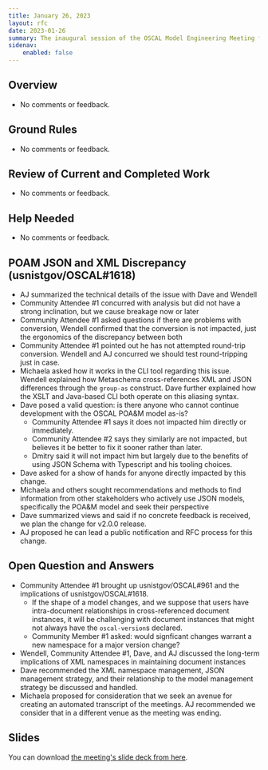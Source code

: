 ```yaml
---
title: January 26, 2023
layout: rfc
date: 2023-01-26
summary: The inaugural session of the OSCAL Model Engineering Meeting for 2023
sidenav:
    enabled: false
---
```


## Overview

- No comments or feedback.

## Ground Rules

- No comments or feedback.

## Review of Current and Completed Work

- No comments or feedback.

## Help Needed

- No comments or feedback.

## POAM JSON and XML Discrepancy (usnistgov/OSCAL#1618)

- AJ summarized the technical details of the issue with Dave and Wendell
- Community Attendee #1 concurred with analysis but did not have a strong inclination, but we cause breakage now or later
- Community Attendee #1 asked questions if there are problems with conversion, Wendell confirmed that the conversion is not impacted, just the ergonomics of the discrepancy between both
- Community Attendee #1 pointed out he has not attempted round-trip conversion. Wendell and AJ concurred we should test round-tripping just in case.
- Michaela asked how it works in the CLI tool regarding this issue. Wendell explained how Metaschema cross-references XML and JSON differences through the `group-as` construct. Dave further explained how the XSLT and Java-based CLI both operate on this aliasing syntax.
- Dave posed a valid question: is there anyone who cannot continue development with the OSCAL POA&M model as-is?
  - Community Attendee #1 says it does not impacted him directly or immediately.
  - Community Attendee #2 says they similarly are not impacted, but believes it be better to fix it sooner rather than later.
  - Dmitry said it will not impact him but largely due to the benefits of using JSON Schema with Typescript and his tooling choices.
- Dave asked for a show of hands for anyone directly impacted by this change.
- Michaela and others sought recommendations and methods to find information from other stakeholders who actively use JSON models, specifically the POA&M model and seek their perspective
- Dave summarized views and said if no concrete feedback is received, we plan the change for v2.0.0 release.
- AJ proposed he can lead a public notification and RFC process for this change.

## Open Question and Answers

- Community Attendee #1 brought up usnistgov/OSCAL#961 and the implications of usnistgov/OSCAL#1618.
  - If the shape of a model changes, and we suppose that users have intra-document relationships in cross-referenced document instances, it will be challenging with document instances that might not always have the `oscal-version`s declared.
  - Community Member #1 asked: would signficant changes warrant a new namespace for a major version change?
- Wendell, Community Attendee #1, Dave, and AJ discussed the long-term implications of XML namespaces in maintaining document instances
- Dave recommended the XML namespace management, JSON management strategy, and their relationship to the model management strategy be discussed and handled.
- Michaela proposed for consideration that we seek an avenue for creating an automated transcript of the meetings. AJ recommended we consider that in a different venue as the meeting was ending.

## Slides

You can download [the meeting's slide deck from here](../slides-2023-01-26.pdf).
